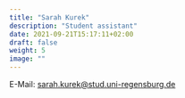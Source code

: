 ```yaml
---
title: "Sarah Kurek"
description: "Student assistant"
date: 2021-09-21T15:17:11+02:00
draft: false
weight: 5
image: ""
---
```

E-Mail: sarah.kurek@stud.uni-regensburg.de